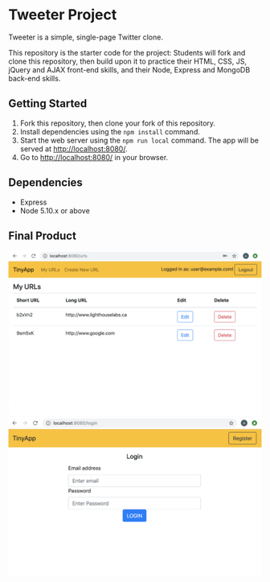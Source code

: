 # Tweeter Project

Tweeter is a simple, single-page Twitter clone.

This repository is the starter code for the project: Students will fork and clone this repository, then build upon it to practice their HTML, CSS, JS, jQuery and AJAX front-end skills, and their Node, Express and MongoDB back-end skills.

## Getting Started

1. Fork this repository, then clone your fork of this repository.
2. Install dependencies using the `npm install` command.
3. Start the web server using the `npm run local` command. The app will be served at <http://localhost:8080/>.
4. Go to <http://localhost:8080/> in your browser.

## Dependencies

- Express
- Node 5.10.x or above

## Final Product

!["screenshot of main page desktop version"](https://github.com/ashalansky/tinyapp/blob/master/docs/urls_page.png)
!["screenshot of main page tablet version"](https://github.com/ashalansky/tinyapp/blob/master/docs/login_page.png)